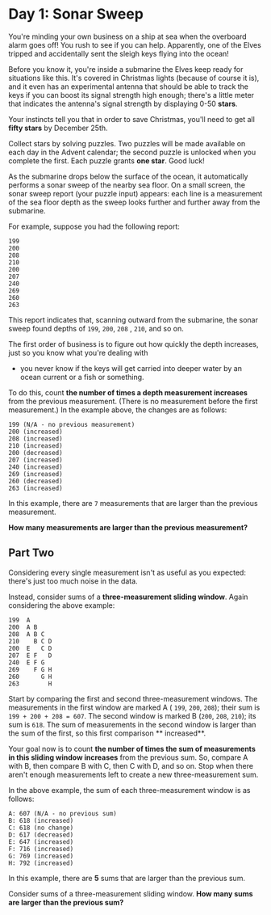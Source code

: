 # Day 1: Sonar Sweep

You're minding your own business on a ship at sea when the overboard alarm goes off! You rush to see if you can help.
Apparently, one of the Elves tripped and accidentally sent the sleigh keys flying into the ocean!

Before you know it, you're inside a submarine the Elves keep ready for situations like this. It's covered in Christmas
lights (because of course it is), and it even has an experimental antenna that should be able to track the keys if you
can boost its signal strength high enough; there's a little meter that indicates the antenna's signal strength by
displaying 0-50 **stars**.

Your instincts tell you that in order to save Christmas, you'll need to get all **fifty stars** by December 25th.

Collect stars by solving puzzles. Two puzzles will be made available on each day in the Advent calendar; the second
puzzle is unlocked when you complete the first. Each puzzle grants **one star**. Good luck!

As the submarine drops below the surface of the ocean, it automatically performs a sonar sweep of the nearby sea floor.
On a small screen, the sonar sweep report (your puzzle input) appears: each line is a measurement of the sea floor depth
as the sweep looks further and further away from the submarine.

For example, suppose you had the following report:

```
199
200
208
210
200
207
240
269
260
263
```

This report indicates that, scanning outward from the submarine, the sonar sweep found depths of `199`, `200`, `208`
, `210`, and so on.

The first order of business is to figure out how quickly the depth increases, just so you know what you're dealing with

- you never know if the keys will get carried into deeper water by an ocean current or a fish or something.

To do this, count **the number of times a depth measurement increases** from the previous measurement. (There is no
measurement before the first measurement.) In the example above, the changes are as follows:

```
199 (N/A - no previous measurement)
200 (increased)
208 (increased)
210 (increased)
200 (decreased)
207 (increased)
240 (increased)
269 (increased)
260 (decreased)
263 (increased)
```

In this example, there are `7` measurements that are larger than the previous measurement.

**How many measurements are larger than the previous measurement?**

## Part Two

Considering every single measurement isn't as useful as you expected: there's just too much noise in the data.

Instead, consider sums of a **three-measurement sliding window**. Again considering the above example:

```
199  A      
200  A B    
208  A B C  
210    B C D
200  E   C D
207  E F   D
240  E F G  
269    F G H
260      G H
263        H
```

Start by comparing the first and second three-measurement windows. The measurements in the first window are marked A (
`199`, `200`, `208`); their sum is `199 + 200 + 208 = 607`. The second window is marked B (`200`, `208`, `210`); its sum
is `618`. The sum of measurements in the second window is larger than the sum of the first, so this first comparison **
increased**.

Your goal now is to count **the number of times the sum of measurements in this sliding window increases** from the
previous sum. So, compare A with B, then compare B with C, then C with D, and so on. Stop when there aren't enough
measurements left to create a new three-measurement sum.

In the above example, the sum of each three-measurement window is as follows:

```
A: 607 (N/A - no previous sum)
B: 618 (increased)
C: 618 (no change)
D: 617 (decreased)
E: 647 (increased)
F: 716 (increased)
G: 769 (increased)
H: 792 (increased)
```

In this example, there are **5** sums that are larger than the previous sum.

Consider sums of a three-measurement sliding window. **How many sums are larger than the previous sum?**
